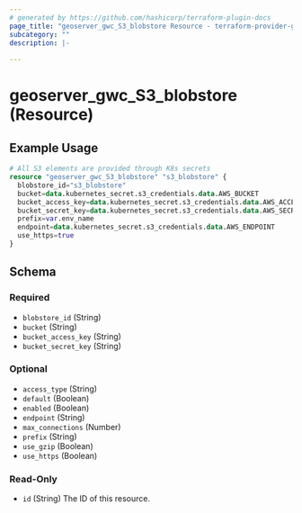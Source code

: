 ```yaml
---
# generated by https://github.com/hashicorp/terraform-plugin-docs
page_title: "geoserver_gwc_S3_blobstore Resource - terraform-provider-geoserver"
subcategory: ""
description: |-
  
---
```


# geoserver_gwc_S3_blobstore (Resource)



## Example Usage

```terraform
# All S3 elements are provided through K8s secrets
resource "geoserver_gwc_S3_blobstore" "s3_blobstore" {
  blobstore_id="s3_blobstore"
  bucket=data.kubernetes_secret.s3_credentials.data.AWS_BUCKET
  bucket_access_key=data.kubernetes_secret.s3_credentials.data.AWS_ACCESS_KEY_ID
  bucket_secret_key=data.kubernetes_secret.s3_credentials.data.AWS_SECRET_ACCESS_KEY
  prefix=var.env_name
  endpoint=data.kubernetes_secret.s3_credentials.data.AWS_ENDPOINT
  use_https=true
}
```

<!-- schema generated by tfplugindocs -->
## Schema

### Required

- `blobstore_id` (String)
- `bucket` (String)
- `bucket_access_key` (String)
- `bucket_secret_key` (String)

### Optional

- `access_type` (String)
- `default` (Boolean)
- `enabled` (Boolean)
- `endpoint` (String)
- `max_connections` (Number)
- `prefix` (String)
- `use_gzip` (Boolean)
- `use_https` (Boolean)

### Read-Only

- `id` (String) The ID of this resource.


